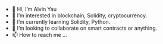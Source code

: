 - 👋 Hi, I’m Alvin Yau
- 👀 I’m interested in blockchain, Solidity, cryptocurrency.
- 🌱 I’m currently learning Solidity, Python.
- 💞️ I’m looking to collaborate on smart contracts or anything.
- 📫 How to reach me ...

<!---
yauwa936/yauwa936 is a ✨ special ✨ repository because its `README.md` (this file) appears on your GitHub profile.
You can click the Preview link to take a look at your changes.
--->
